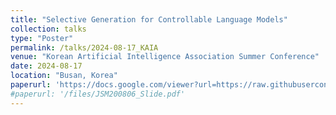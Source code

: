 ```yaml
---
title: "Selective Generation for Controllable Language Models"
collection: talks
type: "Poster"
permalink: /talks/2024-08-17_KAIA
venue: "Korean Artificial Intelligence Association Summer Conference"
date: 2024-08-17
location: "Busan, Korea"
paperurl: 'https://docs.google.com/viewer?url=https://raw.githubusercontent.com/kmkim95/kyungminkim.github.io/master/files/SG_LM_KAIA_Poster.pdf'
#paperurl: '/files/JSM200806_Slide.pdf'
---
```

